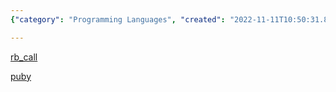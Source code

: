 ```yaml
---
{"category": "Programming Languages", "created": "2022-11-11T10:50:31.852Z", "date": "2022-11-11 10:50:31", "description": "This article discusses two tools, rb_call and puby, which enable Python programs to call Ruby functions and leverage Ruby libraries. These tools promote seamless interaction between Python and Ruby, enhancing the interoperability between the two languages.", "modified": "2022-11-11T10:51:13.129Z", "tags": ["ruby", "python", "interoperability", "tools", "rb_call", "puby", "language"], "title": "call ruby from python"}

---
```


[rb_call](https://github.com/yohm/rb_call)

[puby](https://github.com/tomjnixon/puby)
